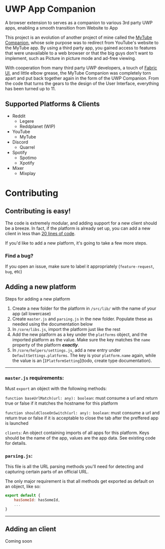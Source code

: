 # UWP App Companion
A browser extension to serves as a companion to various 3rd party UWP apps, enabling a smooth transition from Website to App

This project is an evolution of another project of mine called the [MyTube Companion](https://github.com/Arlodotexe/myTube-Companion), whose sole purpose was to redirect from YouTube's website to the MyTube app. By using a third party app, you gained access to features that were unavailable to a web browser or that the big guys don't want to implement, such as Picture in picture mode and ad-free viewing.

With cooperation from many third party UWP developers, a touch of [Fabric UI](https://developer.microsoft.com/en-us/fabric#/), and little elbow grease, the MyTube Companion was completely torn apart and put back together again in the form of the UWP Companion. From the code that turns the gears to the design of the User Interface, everything has been turned up to 11.

## Supported Platforms & Clients

 - Reddit
    - Legere
    - Reddplanet (WIP)
 - YouTube
    - MyTube
 - Discord
    - Quarrel
 - Spotify
    - Spotimo
    - Xpotify
 - Mixer
   - Mixplay

# Contributing

## Contributing is easy!

The code is extremely modular, and adding support for a new client should be a breeze. In fact, if the platform is already set up, you can add a new client in less than [20 lines of code](https://github.com/Arlodotexe/UWP-Companion/blob/master/core/lib/discord/quarrel.js).

If you'd like to add a new platform, it's going to take a few more steps. 

### Find a bug?
 If you open an issue, make sure to label it appropriately (`feature-request`, `bug`, etc)




## Adding a new platform

Steps for adding a new platform
1. Create a new folder for the platform in `/src/lib/` with the name of your app (all lowercase)
2. Create `master.js` and `parsing.js` in the new folder. Populate these as needed using the documentation below
3. In `/core/libs.js`, import the platform just like the rest
4. Add the new platform as a key under the `platforms` object, and the imported platform as the value. Make sure the key matches the `name` property of the platform _**exactly**_.
5. In `/core/helpers/settings.js`, add a new entry under `DefaultSettings.platforms`. The key is your `platform.name` again, while the value is an [`IPlatformSetting`](todo, create type documentation).

---
### `master.js` requirements:

Must `export` an object with the following methods:

`function baseUrlMatch(url: any): boolean`: must consume a url and return true or false if it matches the hostname for this platform


`function shouldCloseOnSwitch(url: any): boolean`: must consume a url and return true or false if it is acceptable to close the tab after the preffered app is launched

`clients`: An object containing imports of all apps for this platform. Keys should be the name of the app, values are the app data. See existing code for details.

### `parsing.js`:

This file is all the URL parsing methods you'll need for detecting and capturing certain parts of an official URL.  

The only major requirement is that all methods get exported as default on an object, like so:

```javascript
export default {
    hasSomeId: hasSomeId,
    ...
}
```

---
## Adding an client

Coming soon
 